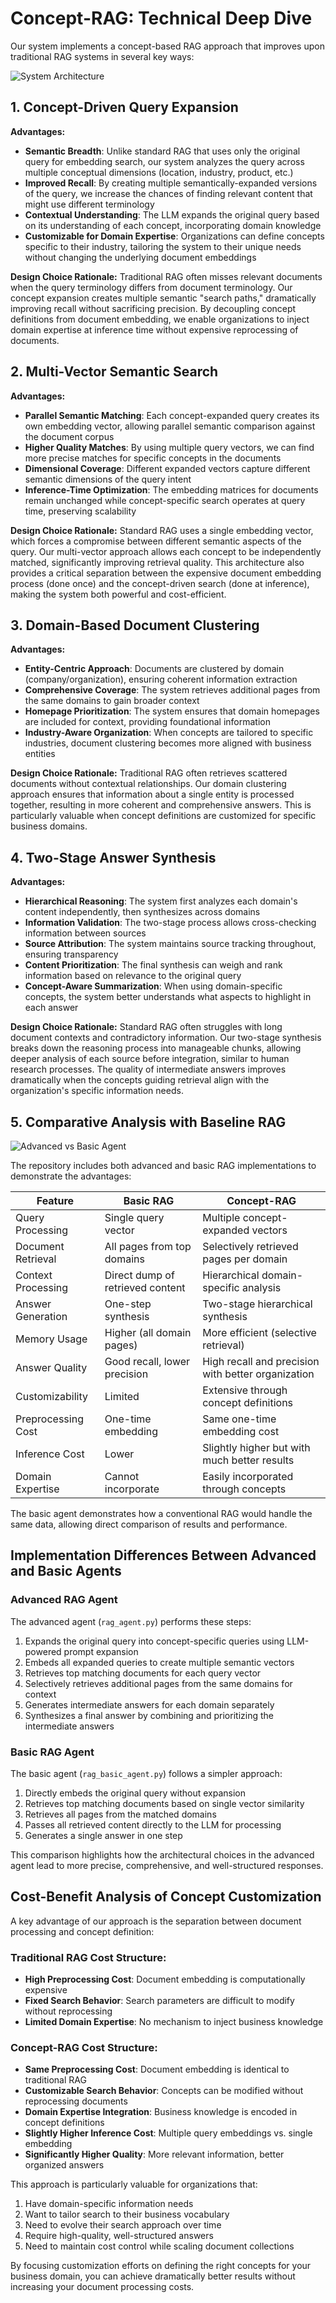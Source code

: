 # Concept-RAG: Technical Deep Dive

Our system implements a concept-based RAG approach that improves upon traditional RAG systems in several key ways:


![System Architecture](img/concept-rag-flow.png)

## 1. Concept-Driven Query Expansion

**Advantages:**
- **Semantic Breadth**: Unlike standard RAG that uses only the original query for embedding search, our system analyzes the query across multiple conceptual dimensions (location, industry, product, etc.)
- **Improved Recall**: By creating multiple semantically-expanded versions of the query, we increase the chances of finding relevant content that might use different terminology
- **Contextual Understanding**: The LLM expands the original query based on its understanding of each concept, incorporating domain knowledge
- **Customizable for Domain Expertise**: Organizations can define concepts specific to their industry, tailoring the system to their unique needs without changing the underlying document embeddings

**Design Choice Rationale:** 
Traditional RAG often misses relevant documents when the query terminology differs from document terminology. Our concept expansion creates multiple semantic "search paths," dramatically improving recall without sacrificing precision. By decoupling concept definitions from document embedding, we enable organizations to inject domain expertise at inference time without expensive reprocessing of documents.

## 2. Multi-Vector Semantic Search

**Advantages:**
- **Parallel Semantic Matching**: Each concept-expanded query creates its own embedding vector, allowing parallel semantic comparison against the document corpus
- **Higher Quality Matches**: By using multiple query vectors, we can find more precise matches for specific concepts in the documents
- **Dimensional Coverage**: Different expanded vectors capture different semantic dimensions of the query intent
- **Inference-Time Optimization**: The embedding matrices for documents remain unchanged while concept-specific search operates at query time, preserving scalability

**Design Choice Rationale:**
Standard RAG uses a single embedding vector, which forces a compromise between different semantic aspects of the query. Our multi-vector approach allows each concept to be independently matched, significantly improving retrieval quality. This architecture also provides a critical separation between the expensive document embedding process (done once) and the concept-driven search (done at inference), making the system both powerful and cost-efficient.

## 3. Domain-Based Document Clustering

**Advantages:**
- **Entity-Centric Approach**: Documents are clustered by domain (company/organization), ensuring coherent information extraction
- **Comprehensive Coverage**: The system retrieves additional pages from the same domains to gain broader context
- **Homepage Prioritization**: The system ensures that domain homepages are included for context, providing foundational information
- **Industry-Aware Organization**: When concepts are tailored to specific industries, document clustering becomes more aligned with business entities

**Design Choice Rationale:**
Traditional RAG often retrieves scattered documents without contextual relationships. Our domain clustering approach ensures that information about a single entity is processed together, resulting in more coherent and comprehensive answers. This is particularly valuable when concept definitions are customized for specific business domains.

## 4. Two-Stage Answer Synthesis

**Advantages:**
- **Hierarchical Reasoning**: The system first analyzes each domain's content independently, then synthesizes across domains
- **Information Validation**: The two-stage process allows cross-checking information between sources
- **Source Attribution**: The system maintains source tracking throughout, ensuring transparency
- **Content Prioritization**: The final synthesis can weigh and rank information based on relevance to the original query
- **Concept-Aware Summarization**: When using domain-specific concepts, the system better understands what aspects to highlight in each answer

**Design Choice Rationale:**
Standard RAG often struggles with long document contexts and contradictory information. Our two-stage synthesis breaks down the reasoning process into manageable chunks, allowing deeper analysis of each source before integration, similar to human research processes. The quality of intermediate answers improves dramatically when the concepts guiding retrieval align with the organization's specific information needs.

## 5. Comparative Analysis with Baseline RAG

![Advanced vs Basic Agent](img/demo.png)


The repository includes both advanced and basic RAG implementations to demonstrate the advantages:

| Feature | Basic RAG | Concept-RAG |
|---------|-----------|-------------|
| Query Processing | Single query vector | Multiple concept-expanded vectors |
| Document Retrieval | All pages from top domains | Selectively retrieved pages per domain |
| Context Processing | Direct dump of retrieved content | Hierarchical domain-specific analysis |
| Answer Generation | One-step synthesis | Two-stage hierarchical synthesis |
| Memory Usage | Higher (all domain pages) | More efficient (selective retrieval) |
| Answer Quality | Good recall, lower precision | High recall and precision with better organization |
| Customizability | Limited | Extensive through concept definitions |
| Preprocessing Cost | One-time embedding | Same one-time embedding cost |
| Inference Cost | Lower | Slightly higher but with much better results |
| Domain Expertise | Cannot incorporate | Easily incorporated through concepts |

The basic agent demonstrates how a conventional RAG would handle the same data, allowing direct comparison of results and performance.

## Implementation Differences Between Advanced and Basic Agents

### Advanced RAG Agent
The advanced agent (`rag_agent.py`) performs these steps:
1. Expands the original query into concept-specific queries using LLM-powered prompt expansion
2. Embeds all expanded queries to create multiple semantic vectors
3. Retrieves top matching documents for each query vector
4. Selectively retrieves additional pages from the same domains for context
5. Generates intermediate answers for each domain separately
6. Synthesizes a final answer by combining and prioritizing the intermediate answers

### Basic RAG Agent
The basic agent (`rag_basic_agent.py`) follows a simpler approach:
1. Directly embeds the original query without expansion
2. Retrieves top matching documents based on single vector similarity
3. Retrieves all pages from the matched domains
4. Passes all retrieved content directly to the LLM for processing
5. Generates a single answer in one step

This comparison highlights how the architectural choices in the advanced agent lead to more precise, comprehensive, and well-structured responses.

## Cost-Benefit Analysis of Concept Customization

A key advantage of our approach is the separation between document processing and concept definition:

### Traditional RAG Cost Structure:
- **High Preprocessing Cost**: Document embedding is computationally expensive
- **Fixed Search Behavior**: Search parameters are difficult to modify without reprocessing
- **Limited Domain Expertise**: No mechanism to inject business knowledge

### Concept-RAG Cost Structure:
- **Same Preprocessing Cost**: Document embedding is identical to traditional RAG
- **Customizable Search Behavior**: Concepts can be modified without reprocessing documents
- **Domain Expertise Integration**: Business knowledge is encoded in concept definitions
- **Slightly Higher Inference Cost**: Multiple query embeddings vs. single embedding
- **Significantly Higher Quality**: More relevant information, better organized answers

This approach is particularly valuable for organizations that:
1. Have domain-specific information needs
2. Want to tailor search to their business vocabulary
3. Need to evolve their search approach over time
4. Require high-quality, well-structured answers
5. Need to maintain cost control while scaling document collections

By focusing customization efforts on defining the right concepts for your business domain, you can achieve dramatically better results without increasing your document processing costs. 